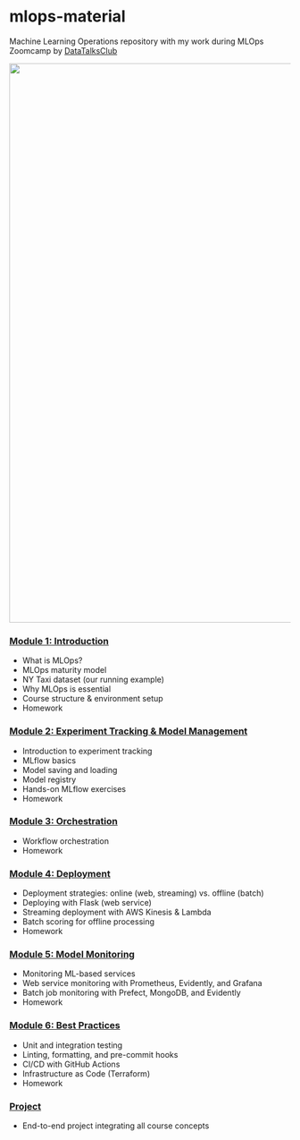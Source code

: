 # mlops-material
Machine Learning Operations repository with my work during MLOps Zoomcamp by [DataTalksClub](https://datatalks.club/)


<p align="center">
    <img src="https://raw.githubusercontent.com/joweyel/mlops-zoomcamp/main/images/banner.png"
    width="1000px" />
</p>

### [Module 1: Introduction](1-Introduction)

- What is MLOps?
- MLOps maturity model
- NY Taxi dataset (our running example)
- Why MLOps is essential
- Course structure & environment setup
- Homework

### [Module 2: Experiment Tracking & Model Management](02-experiment-tracking)
- Introduction to experiment tracking
- MLflow basics
- Model saving and loading
- Model registry
- Hands-on MLflow exercises
- Homework
  
### [Module 3: Orchestration](3-Orchestration)
- Workflow orchestration
- Homework

### [Module 4: Deployment](4-Deployment)
- Deployment strategies: online (web, streaming) vs. offline (batch)
- Deploying with Flask (web service)
- Streaming deployment with AWS Kinesis & Lambda
- Batch scoring for offline processing
- Homework

### [Module 5: Model Monitoring](5-Monitoring)
- Monitoring ML-based services
- Web service monitoring with Prometheus, Evidently, and Grafana
- Batch job monitoring with Prefect, MongoDB, and Evidently
- Homework

### [Module 6: Best Practices](6-Best-Practices)
- Unit and integration testing
- Linting, formatting, and pre-commit hooks
- CI/CD with GitHub Actions
- Infrastructure as Code (Terraform)
- Homework

### [Project](7-Project)
- End-to-end project integrating all course concepts